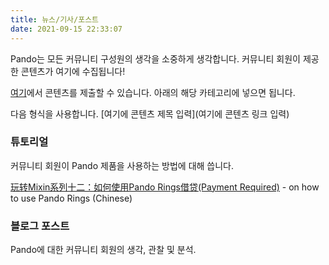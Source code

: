 ```yaml
---
title: 뉴스/기사/포스트
date: 2021-09-15 22:33:07
---
```


Pando는 모든 커뮤니티 구성원의 생각을 소중하게 생각합니다. 커뮤니티 회원이 제공한 콘텐츠가 여기에 수집됩니다!

[여기](https://github.com/fox-one/docs.pando.im/tree/master/docs/community/articles.md)에서 콘텐츠를 제출할 수 있습니다. 아래의 해당 카테고리에 넣으면 됩니다.

다음 형식을 사용합니다. \[여기에 콘텐츠 제목 입력\](여기에 콘텐츠 링크 입력)

### 튜토리얼

커뮤니티 회원이 Pando 제품을 사용하는 방법에 대해 씁니다.

[玩转Mixin系列十二：如何使用Pando Rings借贷(Payment Required)](https://prsdigg.com/articles/39cae74e-385c-4eab-9b45-cc58800e0493) - on how to use Pando Rings (Chinese)

### 블로그 포스트

Pando에 대한 커뮤니티 회원의 생각, 관찰 및 분석.